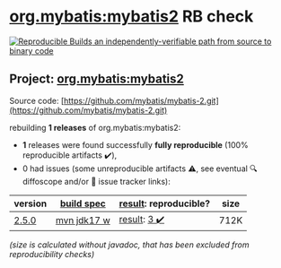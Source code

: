[org.mybatis:mybatis2](https://search.maven.org/artifact/org.mybatis/mybatis2/) RB check
=======

[![Reproducible Builds](https://reproducible-builds.org/images/logos/rb.svg) an independently-verifiable path from source to binary code](https://reproducible-builds.org/)

## Project: [org.mybatis:mybatis2](https://search.maven.org/artifact/org.mybatis/mybatis2/)

Source code: [https://github.com/mybatis/mybatis-2.git](https://github.com/mybatis/mybatis-2.git)

rebuilding **1 releases** of org.mybatis:mybatis2:
- **1** releases were found successfully **fully reproducible** (100% reproducible artifacts :heavy_check_mark:),
- 0 had issues (some unreproducible artifacts :warning:, see eventual :mag: diffoscope and/or :memo: issue tracker links):

| version | [build spec](/BUILDSPEC.md) | [result](https://reproducible-builds.org/docs/jvm/): reproducible? | size |
| -- | --------- | ------ | -- |
| [2.5.0](https://search.maven.org/artifact/org.mybatis/mybatis2/2.5.0/pom) | [mvn jdk17 w](mybatis2-2.5.0.buildspec) | [result](mybatis2-2.5.0.buildinfo): [3 :heavy_check_mark: ](mybatis2-2.5.0.buildcompare) | 712K |

<i>(size is calculated without javadoc, that has been excluded from reproducibility checks)</i>
